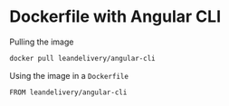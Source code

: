 # Dockerfile with Angular CLI

Pulling the image

```bash
docker pull leandelivery/angular-cli
```

Using the image in a `Dockerfile`

```bash
FROM leandelivery/angular-cli
```
